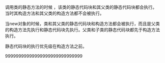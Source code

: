 调用类的静态方法的时候 ，该类的静态代码块和其父类的静态代码块都会执行。当时其构造方法和其父类的构造方法都不会被执行。

当new对象的时候，类和其父类的静态代码块和构造方法都会被执行，而且是父类的构造方法先执行和静态代码块先执行。父类和子类的静态代码块都先于构造方法执行。

静态代码块的执行优先级在构造方法之前。

99999999999999999999999999999